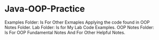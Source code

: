 # Java-OOP-Practice

Examples Folder: Is For Other Exmaples Applying the code found in OOP Notes Folder.
Lab Folder: Is for My Lab Code Examples.
OOP Notes Folder: Is For OOP Fundamental Notes And For Other Helpful Notes. 
